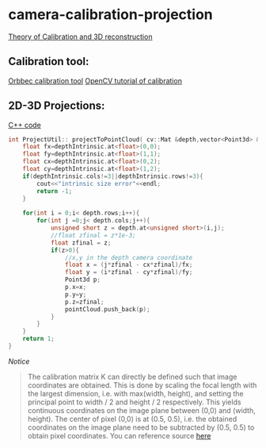 # camera-calibration-projection

[Theory of Calibration and 3D reconstruction](https://docs.opencv.org/2.4/modules/calib3d/doc/camera_calibration_and_3d_reconstruction.html?highlight=solvepnp)

## Calibration tool:
[Orbbec calibration tool](https://3dclub.orbbec3d.com/t/universal-download-thread-for-astra-series-cameras/622)
[OpenCV tutorial of calibration](https://opencv-python-tutroals.readthedocs.io/en/latest/py_tutorials/py_calib3d/py_calibration/py_calibration.html)

## 2D-3D Projections:
[C++ code](https://github.com/JasonChu1313/KinectUtil/blob/master/ProjectUtil.cpp)
```C++
int ProjectUtil:: projectToPointCloud( cv::Mat &depth,vector<Point3d> &pointCloud){
    float fx=depthIntrinsic.at<float>(0,0);
    float fy=depthIntrinsic.at<float>(1,1);
    float cx=depthIntrinsic.at<float>(0,2);
    float cy=depthIntrinsic.at<float>(1,2);
    if(depthIntrinsic.cols!=3||depthIntrinsic.rows!=3){
        cout<<"intrinsic size error"<<endl;
        return -1;
    }
   
    for(int i = 0;i< depth.rows;i++){
        for(int j =0;j< depth.cols;j++){
            unsigned short z = depth.at<unsigned short>(i,j);
            //float zfinal = z*1e-3;
            float zfinal = z;
            if(z>0){
                //x,y in the depth camera coordinate
                float x = (j*zfinal - cx*zfinal)/fx;
                float y = (i*zfinal - cy*zfinal)/fy;
                Point3d p;
                p.x=x;
                p.y=y;
                p.z=zfinal;
                pointCloud.push_back(p);
            }
        }
    }
    return 1;
}
```

*Notice*
> The calibration matrix K can directly be defined such that image coordinates are obtained. This is done by scaling the focal length with the largest dimension, i.e. with max(width, height), and setting the principal point to width / 2 and height / 2 respectively. This yields continuous coordinates on the image plane between (0,0) and (width, height). The center of pixel (0,0) is at (0.5, 0.5), i.e. the obtained coordinates on the image plane need to be subtracted by (0.5, 0.5) to obtain pixel coordinates.
You can reference source [here](https://github.com/simonfuhrmann/mve/wiki/Math-Cookbook)
